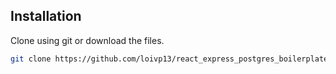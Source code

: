 ## Installation

Clone using git or download the files.

```sh
git clone https://github.com/loivp13/react_express_postgres_boilerplate
```
